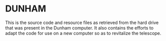 DUNHAM
======

This is the source code and resource files as retrieved from the hard drive that was present in the Dunham computer. It also contains the efforts to adapt the code for use on a new computer so as to revitalize the telescope.

